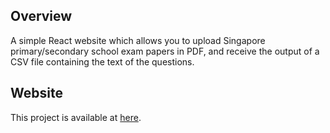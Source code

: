 ## Overview
A simple React website which allows you to upload Singapore primary/secondary school exam papers in PDF, and receive
the output of a CSV file containing the text of the questions.

## Website
This project is available at [here](https://shengxue97.github.io/youzu-react/).
